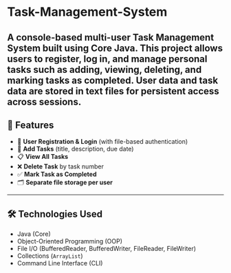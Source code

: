 # Task-Management-System
A console-based **multi-user Task Management System** built using **Core Java**. This project allows users to register, log in, and manage personal tasks such as adding, viewing, deleting, and marking tasks as completed. User data and task data are stored in text files for persistent access across sessions.
---

## 📌 Features

- 🔐 **User Registration & Login** (with file-based authentication)
- 🧾 **Add Tasks** (title, description, due date)
- 📋 **View All Tasks**
- ❌ **Delete Task** by task number
- ✅ **Mark Task as Completed**
- 🗂 **Separate file storage per user**

---

## 🛠 Technologies Used

- Java (Core)
- Object-Oriented Programming (OOP)
- File I/O (BufferedReader, BufferedWriter, FileReader, FileWriter)
- Collections (`ArrayList`)
- Command Line Interface (CLI)

